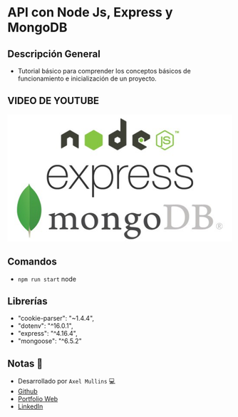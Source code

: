 # API con Node Js, Express y MongoDB

## Descripción General
- Tutorial básico para comprender los conceptos básicos de funcionamiento e inicialización de un proyecto.

## VIDEO DE YOUTUBE
[![Node Js - Express - MongoDB](https://raw.githubusercontent.com/AxelMullins/Api-NodeJs_Express_MongoDB-VIDEO/main/public/images/imgPortada.jpeg)](https://youtu.be/hZWBT0Rkzls)

## Comandos
- `npm run start` node

## Librerías
- "cookie-parser": "~1.4.4",
- "dotenv": "^16.0.1",
- "express": "^4.16.4",
- "mongoose": "^6.5.2"

## Notas 📢

- Desarrollado por `Axel Mullins` 💻
- [Github](https://github.com/AxelMullins)
- [Portfolio Web](https://portfolio-axel-mullins.vercel.app/)
- [LinkedIn](https://www.linkedin.com/in/axel-mullins/) 
